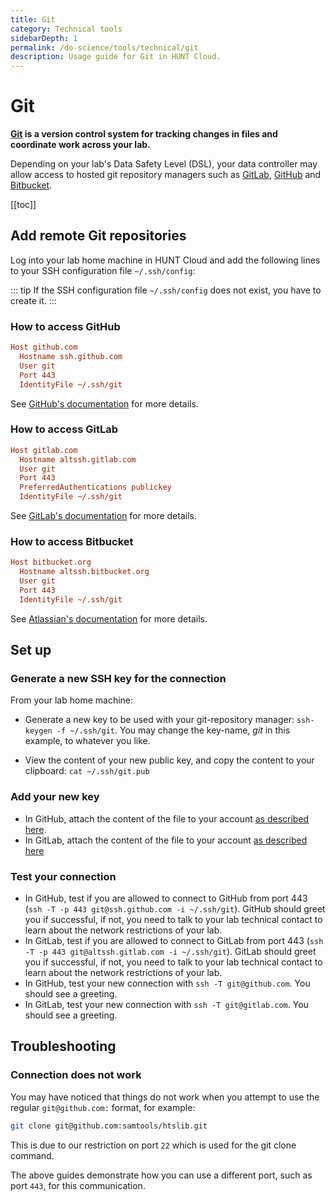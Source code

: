 ```yaml
---
title: Git
category: Technical tools
sidebarDepth: 1
permalink: /do-science/tools/technical/git
description: Usage guide for Git in HUNT Cloud.
---
```


# Git

**[Git](https://git-scm.com/) is a version control system for tracking changes in files and coordinate work across your lab.** 

Depending on your lab's Data Safety Level (DSL), your data controller may allow access to hosted git repository managers such as [GitLab](https://gitlab.com/), [GitHub](https://github.com/) and [Bitbucket](https://bitbucket.org/).

[[toc]]

## Add remote Git repositories

Log into your lab home machine in HUNT Cloud and add the following lines to your SSH configuration file `~/.ssh/config`:

::: tip
If the SSH configuration file `~/.ssh/config` does not exist, you have to create it.
:::

### How to access GitHub


```ini
Host github.com
  Hostname ssh.github.com
  User git
  Port 443
  IdentityFile ~/.ssh/git
```

See [GitHub's documentation](https://docs.github.com/en/authentication/troubleshooting-ssh/using-ssh-over-the-https-port) for more details.

### How to access GitLab

```ini
Host gitlab.com
  Hostname altssh.gitlab.com
  User git
  Port 443
  PreferredAuthentications publickey
  IdentityFile ~/.ssh/git
```

See [GitLab's documentation](https://docs.gitlab.com/ee/user/gitlab_com/#alternative-ssh-port) for more details.

### How to access Bitbucket

```ini
Host bitbucket.org
  Hostname altssh.bitbucket.org
  User git
  Port 443
  IdentityFile ~/.ssh/git
```

See [Atlassian's documentation](https://support.atlassian.com/bitbucket-cloud/docs/troubleshoot-ssh-issues/#If-port-22-is-blocked) for more details.

## Set up

### Generate a new SSH key for the connection

From your lab home machine:

- Generate a new key to be used with your git-repository manager: `ssh-keygen -f ~/.ssh/git`. You may change the key-name, _git_ in this example, to whatever you like.

- View the content of your new public key, and copy the content to your clipboard: `cat ~/.ssh/git.pub`

### Add your new key

- In GitHub, attach the content of the file to your account [as described here](https://help.github.com/articles/adding-a-new-ssh-key-to-your-github-account/).
- In GitLab, attach the content of the file to your account [as described here](https://docs.gitlab.com/ee/gitlab-basics/create-your-ssh-keys.html)

### Test your connection

- In GitHub, test if you are allowed to connect to GitHub from port 443 (`ssh -T -p 443 git@ssh.github.com -i ~/.ssh/git`). GitHub should greet you if successful, if not, you need to talk to your lab technical contact to learn about the network restrictions of your lab.
- In GitLab, test if you are allowed to connect to GitLab from port 443 (`ssh -T -p 443 git@altssh.gitlab.com -i ~/.ssh/git`). GitLab should greet you if successful, if not, you need to talk to your lab technical contact to learn about the network restrictions of your lab.
- In GitHub, test your new connection with `ssh -T git@github.com`. You should see a greeting.
- In GitLab, test your new connection with `ssh -T git@gitlab.com`. You should see a greeting.


## Troubleshooting

### Connection does not work

You may have noticed that things do not work when you attempt to use the regular `git@github.com:` format, for example:

```bash
git clone git@github.com:samtools/htslib.git
```

This is due to our restriction on port `22` which is used for the git clone command.

The above guides demonstrate how you can use a different port, such as port `443`, for this communication.

